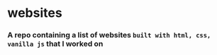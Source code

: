 # websites
### A repo containing a list of websites `built with html, css, vanilla js` that I worked on
